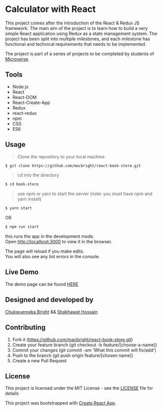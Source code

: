 # Calculator with React 

This project comes after the introduction of the React & Redux JS framework. The main aim of the project is to learn how to build a very simple React application using Redux as a state management system. The project has been split into multiple milestones, and each milestone has functional and technical requirements that needs to be implemented.

The project is part of a series of projects to be completed by students of [Microverse](https://www.microverse.org/ "The Global School for Remote Software Developers!").

## Tools

- Node.js
- React
- React-DOM
- React-Create-App
- Redux
- react-redux
- npm
- CSS
- ES6

## Usage

> Clone the repository to your local machine

```sh
$ git clone https://github.com/macbright/react-book-store.git
```

> cd into the directory

```sh
$ cd book-store
```

> use npm or yarn to start the server (note: you must have npm and yarn install)

```sh
$ yarn start
```
OR

```sh
$ npm run start
```
this runs the app in the development mode.<br />
Open [http://localhost:3000](http://localhost:3000) to view it in the browser.

The page will reload if you make edits.<br />
You will also see any lint errors in the console.


## Live Demo

The demo page can be found [HERE]()

## Designed and developed by

[Chukwuemeka Bright](https://github.com/macbright)
&&
[Shakhawat Hossain](https://github.com/shshamim63)

## Contributing

1. Fork it (https://github.com/macbright/react-book-store.git)
2. Create your feature branch (git checkout -b feature/[choose-a-name])
3. Commit your changes (git commit -am 'What this commit will fix/add')
4. Push to the branch (git push origin feature/[chosen name])
5. Create a new Pull Request

## License

This project is licensed under the MIT License - see the [LICENSE](./LICENSE.md) file for details


This project was bootstrapped with [Create React App](https://github.com/facebook/create-react-app).
